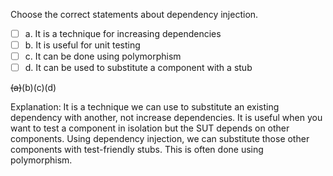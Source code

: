 <panel header="{{ icon_Q_A }} Statements about dependency injection">

Choose the correct statements about dependency injection.

- [ ] a. It is a technique for increasing dependencies
- [ ] b. It is useful for unit testing
- [ ] c. It can be done using polymorphism
- [ ] d. It can be used to substitute a component with a stub

<panel type="seamless" header="{{ icon_A }} Answer" minimized>

~~(a)~~(b)(c)(d)

Explanation: It is a technique we can use to substitute an existing dependency with another, not increase dependencies. It is useful when you want to test a component in isolation but the SUT depends on other components. Using dependency injection, we can substitute those other components with test-friendly stubs. This is often done using polymorphism.

</panel>
</panel>
